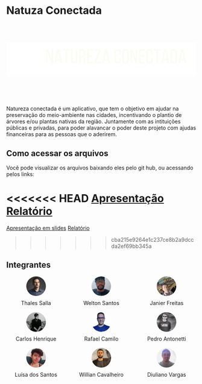 # Natuza Conectada

<br />
<br />

![Icone do projeto, chamado de natureza conectada! uma folha a esquerda e o nome do projeto.](./assets/natureza-conectada-logo.png)

<br />
<br />
<br />

Natureza conectada é um aplicativo, que tem o objetivo em ajudar na preservação do meio-ambiente nas cidades, incentivando o plantio de árvores e/ou plantas nativas da região. Juntamente com as intituições públicas e privadas, para poder alavancar o poder deste projeto com ajudas financeiras para as pessoas que o aderirem.

## Como acessar os arquivos

Você pode visualizar os arquivos baixando eles pelo git hub, ou acessando pelos links:

<<<<<<< HEAD
[Apresentação](https://www.canva.com/design/DAF4T7UVSyg/B21qvwGNrSuWYRYbGL-Tsg/edit?utm_content=DAF4T7UVSyg&utm_campaign=designshare&utm_medium=link2&utm_source=sharebutton)
<br/>
[Relatório]()
=======
[Apresentação em slides](https://www.canva.com/design/DAF4T7UVSyg/B21qvwGNrSuWYRYbGL-Tsg/edit?utm_content=DAF4T7UVSyg&utm_campaign=designshare&utm_medium=link2&utm_source=sharebutton)
[Relatório](https://docs.google.com/document/d/1ViJH6_dRK3jtG0aTHHMpLIKtqzzjtI1Sjuv02cowVJc/edit?usp=sharing)
>>>>>>> cba215e9264e1c237ce8b2a9dccda2ef69bb345a

## Integrantes

<div style="display:grid; grid-template-columns:1fr 1fr 1fr; gap: 16px;">
<div style="display:flex; flex-direction:column; align-items: center; gap: 10px;">
<img src="./assets/thales.png" alt="Thales Salla" width="33%" style="border-radius: 100px"/>
Thales Salla
</div>
<div style="display:flex; flex-direction:column; align-items: center; gap: 10px;">
<img src="./assets/welton.png" alt="Welton Santos" width="33%" style="border-radius: 100px"/>
Welton Santos
</div>
<div style="display:flex; flex-direction:column; align-items: center; gap: 10px;">
<img src="./assets/janier.png" alt="Janier Freitas" width="33%" style="border-radius: 100px"/>
Janier Freitas
</div>
<div style="display:flex; flex-direction:column; align-items: center; gap: 10px;">
<img src="./assets/carlos.png" alt="Carlos Henrique" width="33%" style="border-radius: 100px"/>
Carlos Henrique
</div>
<div style="display:flex; flex-direction:column; align-items: center; gap: 10px;">
<img src="./assets/rafael.png" alt="Rafael Camilo" width="33%" style="border-radius: 100px"/>
Rafael Camilo
</div>
<div style="display:flex; flex-direction:column; align-items: center; gap: 10px;">
<img src="./assets/pedro.png" alt="Pedro Antonetti" width="33%" style="border-radius: 100px"/>
Pedro Antonetti
</div>
<div style="display:flex; flex-direction:column; align-items: center; gap: 10px;">
<img src="./assets/luh.png" alt="Luísa dos Santos" width="33%" style="border-radius: 100px"/>
Luísa dos Santos
</div>
<div style="display:flex; flex-direction:column; align-items: center; gap: 10px;">
<img src="./assets/willian.png" alt="Willian Cavalheiro" width="33%" style="border-radius: 100px"/>
Willian Cavalheiro
</div>
<div style="display:flex; flex-direction:column; align-items: center; gap: 10px;">
<img src="./assets/diuli.jpg" alt="Diuliano Vargas" width="33%" style="border-radius: 100px"/>
Diuliano Vargas
</div>
</div>
